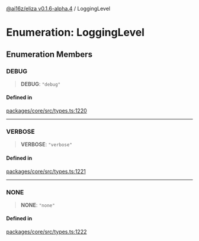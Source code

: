[@ai16z/eliza v0.1.6-alpha.4](../index.md) / LoggingLevel

# Enumeration: LoggingLevel

## Enumeration Members

### DEBUG

> **DEBUG**: `"debug"`

#### Defined in

[packages/core/src/types.ts:1220](https://github.com/IkigaiLabsETH/eliza/blob/main/packages/core/src/types.ts#L1220)

***

### VERBOSE

> **VERBOSE**: `"verbose"`

#### Defined in

[packages/core/src/types.ts:1221](https://github.com/IkigaiLabsETH/eliza/blob/main/packages/core/src/types.ts#L1221)

***

### NONE

> **NONE**: `"none"`

#### Defined in

[packages/core/src/types.ts:1222](https://github.com/IkigaiLabsETH/eliza/blob/main/packages/core/src/types.ts#L1222)
